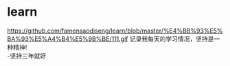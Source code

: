 # learn
https://github.com/famensaodiseng/learn/blob/master/%E4%BB%93%E5%BA%93%E5%A4%B4%E5%9B%BE/111.gif
记录我每天的学习情况，坚持是一种精神!  
-坚持三年就好
